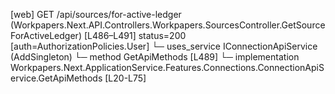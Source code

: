 [web] GET /api/sources/for-active-ledger  (Workpapers.Next.API.Controllers.Workpapers.SourcesController.GetSourceForActiveLedger)  [L486–L491] status=200 [auth=AuthorizationPolicies.User]
  └─ uses_service IConnectionApiService (AddSingleton)
    └─ method GetApiMethods [L489]
      └─ implementation Workpapers.Next.ApplicationService.Features.Connections.ConnectionApiService.GetApiMethods [L20-L75]

